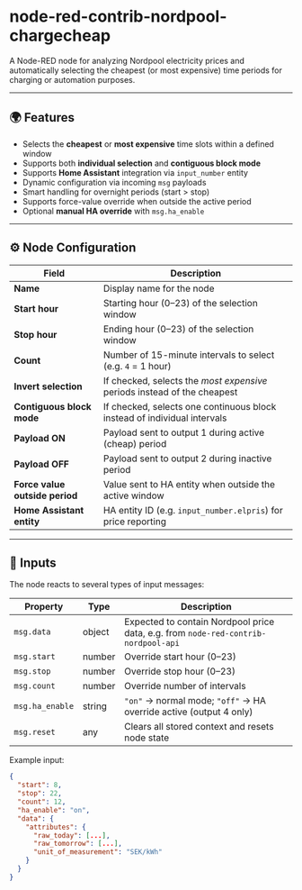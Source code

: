# node-red-contrib-nordpool-chargecheap

A Node-RED node for analyzing Nordpool electricity prices and automatically selecting the cheapest (or most expensive) time periods for charging or automation purposes.

---

## 🌍 Features

- Selects the **cheapest** or **most expensive** time slots within a defined window  
- Supports both **individual selection** and **contiguous block mode**  
- Supports **Home Assistant** integration via `input_number` entity  
- Dynamic configuration via incoming `msg` payloads  
- Smart handling for overnight periods (start > stop)  
- Supports force-value override when outside the active period  
- Optional **manual HA override** with `msg.ha_enable`

---

## ⚙️ Node Configuration

| Field | Description |
|-------|-------------|
| **Name** | Display name for the node |
| **Start hour** | Starting hour (0–23) of the selection window |
| **Stop hour** | Ending hour (0–23) of the selection window |
| **Count** | Number of 15-minute intervals to select (e.g. `4` = 1 hour) |
| **Invert selection** | If checked, selects the *most expensive* periods instead of the cheapest |
| **Contiguous block mode** | If checked, selects one continuous block instead of individual intervals |
| **Payload ON** | Payload sent to output 1 during active (cheap) period |
| **Payload OFF** | Payload sent to output 2 during inactive period |
| **Force value outside period** | Value sent to HA entity when outside the active window |
| **Home Assistant entity** | HA entity ID (e.g. `input_number.elpris`) for price reporting |

---

## 💬 Inputs

The node reacts to several types of input messages:

| Property | Type | Description |
|-----------|------|-------------|
| `msg.data` | object | Expected to contain Nordpool price data, e.g. from `node-red-contrib-nordpool-api` |
| `msg.start` | number | Override start hour (0–23) |
| `msg.stop` | number | Override stop hour (0–23) |
| `msg.count` | number | Override number of intervals |
| `msg.ha_enable` | string | `"on"` → normal mode; `"off"` → HA override active (output 4 only) |
| `msg.reset` | any | Clears all stored context and resets node state |

Example input:
```json
{
  "start": 8,
  "stop": 22,
  "count": 12,
  "ha_enable": "on",
  "data": {
    "attributes": {
      "raw_today": [...],
      "raw_tomorrow": [...],
      "unit_of_measurement": "SEK/kWh"
    }
  }
}

